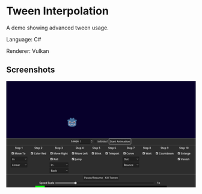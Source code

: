 # Tween Interpolation

A demo showing advanced tween usage.

Language: C#

Renderer: Vulkan

## Screenshots

![Screenshot](screenshots/tween.png)
